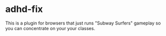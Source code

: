 # adhd-fix
This is a plugin for browsers that just runs "Subway Surfers" gameplay so you can concentrate on your your classes.
